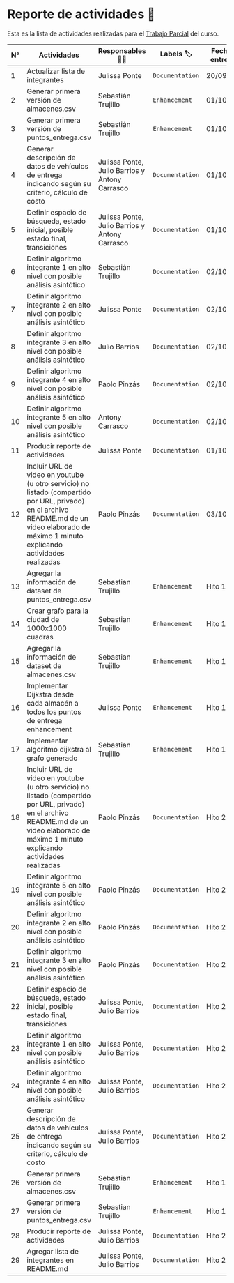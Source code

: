 # Reporte de actividades :memo:

Esta es la lista de actividades realizadas para el [Trabajo Parcial](https://github.com/JPonte09/cc41_tf_201913771_201912137_201910787_201914877_20181B702/milestone/1) del curso.

N° | Actividades | Responsables :man_technologist: | Labels :label: | Fecha de entrega :date:
-- | --------- | --------------------------------- | -------------- | ----------------
1 | Actualizar lista de integrantes | Julissa Ponte | `Documentation` | 20/09/2021
2 | Generar primera versión de almacenes.csv | Sebastián Trujillo | `Enhancement` | 01/10/2021
3 | Generar primera versión de puntos_entrega.csv | Sebastián Trujillo | `Enhancement` | 01/10/2021
4 | Generar descripción de datos de vehículos de entrega indicando según su criterio, cálculo de costo | Julissa Ponte, Julio Barrios y Antony Carrasco | `Documentation` | 01/10/2021
5 | Definir espacio de búsqueda, estado inicial, posible estado final, transiciones | Julissa Ponte, Julio Barrios y Antony Carrasco | `Documentation` | 01/10/2021
6 | Definir algoritmo integrante 1 en alto nivel con posible análisis asintótico | Sebastián Trujillo | `Documentation` | 02/10/2021
7 | Definir algoritmo integrante 2 en alto nivel con posible análisis asintótico | Julissa Ponte | `Documentation` | 02/10/2021
8 | Definir algoritmo integrante 3 en alto nivel con posible análisis asintótico | Julio Barrios | `Documentation` | 02/10/2021
9 | Definir algoritmo integrante 4 en alto nivel con posible análisis asintótico | Paolo Pinzás | `Documentation` | 02/10/2021
10 | Definir algoritmo integrante 5 en alto nivel con posible análisis asintótico | Antony Carrasco | `Documentation` | 02/10/2021
11 | Producir reporte de actividades | Julissa Ponte | `Documentation` | 01/10/2021
12 | Incluir URL de video en youtube (u otro servicio) no listado (compartido por URL, privado) en el archivo README.md de un video elaborado de máximo 1 minuto explicando actividades realizadas | Paolo Pinzás | `Documentation` | 03/10/2021
13 | Agregar la información de dataset de puntos_entrega.csv | Sebastian Trujillo | `Enhancement` | Hito 1
14 | Crear grafo para la ciudad de 1000x1000 cuadras | Sebastian Trujillo | `Enhancement` | Hito 1
15 | Agregar la información de dataset de almacenes.csv | Sebastian Trujillo | `Enhancement` | Hito 1
16 | Implementar Dijkstra desde cada almacén a todos los puntos de entrega enhancement | Julissa Ponte | `Enhancement` | Hito 1
17 | Implementar algoritmo dijkstra al grafo generado | Sebastian Trujillo | `Enhancement` | Hito 1
18 |  Incluir URL de video en youtube (u otro servicio) no listado (compartido por URL, privado) en el archivo README.md de un video elaborado de máximo 1 minuto explicando actividades realizadas | Paolo Pinzás | `Documentation` | Hito 2
19 | Definir algoritmo integrante 5 en alto nivel con posible análisis asintótico | Paolo Pinzás | `Documentation` | Hito 2
20 | Definir algoritmo integrante 2 en alto nivel con posible análisis asintótico | Paolo Pinzás | `Documentation` | Hito 2
21 | Definir algoritmo integrante 3 en alto nivel con posible análisis asintótico | Paolo Pinzás | `Documentation` | Hito 2
22 | Definir espacio de búsqueda, estado inicial, posible estado final, transiciones | Julissa Ponte, Julio Barrios | `Documentation` | Hito 2
23 | Definir algoritmo integrante 1 en alto nivel con posible análisis asintótico | Julissa Ponte, Julio Barrios | `Documentation` | Hito 2
24 | Definir algoritmo integrante 4 en alto nivel con posible análisis asintótico | Julissa Ponte, Julio Barrios | `Documentation` | Hito 2
25 | Generar descripción de datos de vehículos de entrega indicando según su criterio, cálculo de costo | Julissa Ponte, Julio Barrios | `Documentation` | Hito 2
26 | Generar primera versión de almacenes.csv | Sebastian Trujillo | `Enhancement` | Hito 1
27 | Generar primera versión de puntos_entrega.csv | Sebastian Trujillo | `Enhancement` | Hito 1
28 | Producir reporte de actividades | Julissa Ponte, Julio Barrios | `Documentation` | Hito 2
29 | Agregar lista de integrantes en README.md | Julissa Ponte, Julio Barrios | `Documentation` | Hito 2
